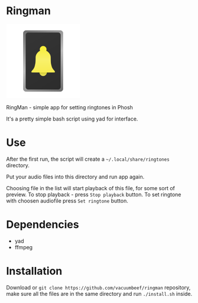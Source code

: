 # Ringman


<img src="https://github.com/vacuumbeef/ringman/blob/main/ringman.png?raw=true" width="200" />

RingMan - simple app for setting ringtones in Phosh

It's a pretty simple bash script using yad for interface.

# Use
After the first run, the script will create a `~/.local/share/ringtones` directory.

Put your audio files into this directory and run app again.

Choosing file in the list will start playback of this file, for some sort of preview. To stop playback - press `Stop playback` button. To set ringtone with choosen audiofile press `Set ringtone` button.

# Dependencies
- yad
- ffmpeg

# Installation
Download or `git clone https://github.com/vacuumbeef/ringman` repository, make sure all the files are in the same directory and run `./install.sh` inside.
